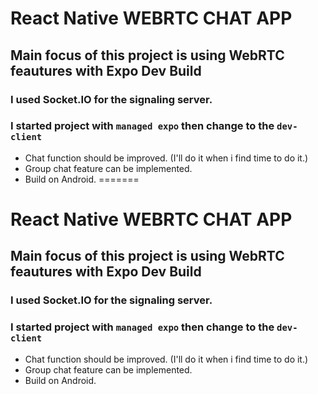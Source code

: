 # React Native WEBRTC CHAT APP

## Main focus of this project is using WebRTC feautures with Expo Dev Build

### I used Socket.IO for the signaling server.

### I started project with `managed expo` then change to the `dev-client`

- Chat function should be improved. (I'll do it when i find time to do it.)
- Group chat feature can be implemented.
- Build on Android.
=======
# React Native WEBRTC CHAT APP

## Main focus of this project is using WebRTC feautures with Expo Dev Build
### I used Socket.IO for the signaling server.
### I started project with `managed expo` then change to the `dev-client`

* Chat function should be improved. (I'll do it when i find time to do it.)
* Group chat feature can be implemented. 
* Build on Android. 
